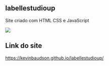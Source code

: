 ## labellestudioup
Site criado com HTML CSS e JavaScript


<img src="./img/labelle.jpg" />


## Link do site


https://kevinbaudson.github.io/labellestudioup/
